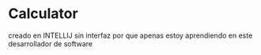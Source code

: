 # Calculator
creado en INTELLIJ sin interfaz por que apenas estoy aprendiendo en este desarrollador de software
